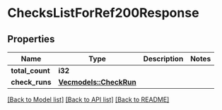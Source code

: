 # ChecksListForRef200Response

## Properties

Name | Type | Description | Notes
------------ | ------------- | ------------- | -------------
**total_count** | **i32** |  | 
**check_runs** | [**Vec<models::CheckRun>**](check-run.md) |  | 

[[Back to Model list]](../README.md#documentation-for-models) [[Back to API list]](../README.md#documentation-for-api-endpoints) [[Back to README]](../README.md)


